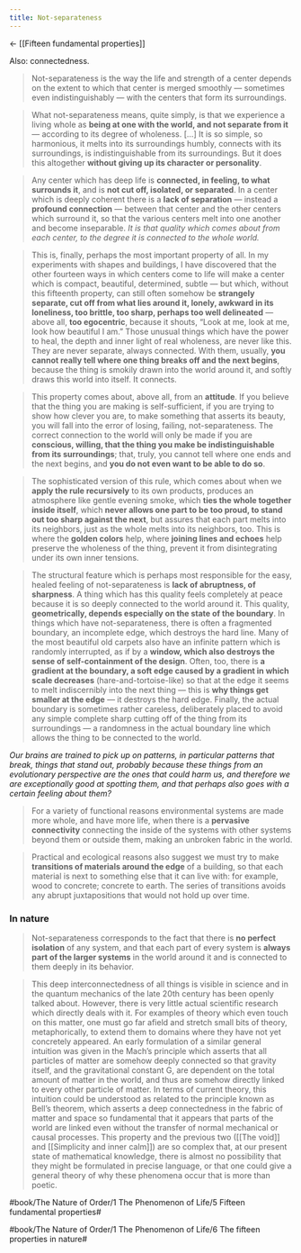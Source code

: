```yaml
---
title: Not-separateness
---
```


<- [[Fifteen fundamental properties]]

Also: connectedness.

> Not-separateness is the way the life and strength of a center depends on the extent to which that center is merged smoothly — sometimes even indistinguishably — with the centers that form its surroundings.

> What not-separateness means, quite simply, is that we experience a living whole as **being at one with the world, and not separate from it** — according to its degree of wholeness.
> […] It is so simple, so harmonious, it melts into its surroundings humbly, connects with its surroundings, is indistinguishable from its surroundings. But it does this altogether **without giving up its character or personality**.

> Any center which has deep life is **connected, in feeling, to what surrounds it**, and is **not cut off, isolated, or separated**. In a center which is deeply coherent there is a **lack of separation** — instead a **profound connection** — between that center and the other centers which surround it, so that the various centers melt into one another and become inseparable. *It is that quality which comes about from each center, to the degree it is connected to the whole world.*

> This is, finally, perhaps the most important property of all. In my experiments with shapes and buildings, I have discovered that the other fourteen ways in which centers come to life will make a center which is compact, beautiful, determined, subtle — but which, without this fifteenth property, can still often somehow be **strangely separate, cut off from what lies around it, lonely, awkward in its loneliness, too brittle, too sharp, perhaps too well delineated** — above all, **too egocentric**, because it shouts, “Look at me, look at me, look how beautiful I am.”
> Those unusual things which have the power to heal, the depth and inner light of real wholeness, are never like this. They are never separate, always connected. With them, usually, **you cannot really tell where one thing breaks off and the next begins**, because the thing is smokily drawn into the world around it, and softly draws this world into itself. It connects.

> This property comes about, above all, from an **attitude**. If you believe that the thing you are making is self-sufficient, if you are trying to show how clever you are, to make something that asserts its beauty, you will fall into the error of losing, failing, not-separateness. The correct connection to the world will only be made if you are **conscious, willing, that the thing you make be indistinguishable from its surroundings**; that, truly, you cannot tell where one ends and the next begins, and **you do not even want to be able to do so**.

> The sophisticated version of this rule, which comes about when we **apply the rule recursively** to its own products, produces an atmosphere like gentle evening smoke, which **ties the whole together inside itself**, which **never allows one part to be too proud, to stand out too sharp against the next**, but assures that each part melts into its neighbors, just as the whole melts into its neighbors, too. This is where the **golden colors** help, where **joining lines and echoes** help preserve the wholeness of the thing, prevent it from disintegrating under its own inner tensions.

> The structural feature which is perhaps most responsible for the easy, healed feeling of not-separateness is **lack of abruptness, of sharpness**. A thing which has this quality feels completely at peace because it is so deeply connected to the world around it. This quality, **geometrically, depends especially on the state of the boundary**. 
> In things which have not-separateness, there is often a fragmented boundary, an incomplete edge, which destroys the hard line. Many of the most beautiful old carpets also have an infinite pattern which is randomly interrupted, as if by a **window, which also destroys the sense of self-containment of the design**. Often, too, there is **a gradient at the boundary, a soft edge caused by a gradient in which scale decreases** (hare-and-tortoise-like) so that at the edge it seems to melt indiscernibly into the next thing — this is **why things get smaller at the edge** — it destroys the hard edge.
> Finally, the actual boundary is sometimes rather careless, deliberately placed to avoid any simple complete sharp cutting off of the thing from its surroundings — a randomness in the actual boundary line which allows the thing to be connected to the world.

*Our brains are trained to pick up on patterns, in particular patterns that break, things that stand out, probably because these things from an evolutionary perspective are the ones that could harm us, and therefore we are exceptionally good at spotting them, and that perhaps also goes with a certain feeling about them?*

> For a variety of functional reasons environmental systems are made more whole, and have more life, when there is a **pervasive connectivity** connecting the inside of the systems with other systems beyond them or outside them, making an unbroken fabric in the world.

> Practical and ecological reasons also suggest we must try to make **transitions of materials around the edge** of a building, so that each material is next to something else that it can live with: for example, wood to concrete; concrete to earth. The series of transitions avoids any abrupt juxtapositions that would not hold up over time.

### In nature
> Not-separateness corresponds to the fact that there is **no perfect isolation** of any system, and that each part of every system is **always part of the larger systems** in the world around it and is connected to them deeply in its behavior.

> This deep interconnectedness of all things is visible in science and in the quantum mechanics of the late 20th century has been openly talked about. However, there is very little actual scientific research which directly deals with it. For examples of theory which even touch on this matter, one must go far afield and stretch small bits of theory, metaphorically, to extend them to domains where they have not yet concretely appeared.
> An early formulation of a similar general intuition was given in the Mach’s principle which asserts that all particles of matter are somehow deeply connected so that gravity itself, and the gravitational constant G, are dependent on the total amount of matter in the world, and thus are somehow directly linked to every other particle of matter.
> In terms of current theory, this intuition could be understood as related to the principle known as Bell’s theorem, which asserts a deep connectedness in the fabric of matter and space so fundamental that it appears that parts of the world are linked even without the transfer of normal mechanical or causal processes.
> This property and the previous two ([[The void]] and [[Simplicity and inner calm]]) are so complex that, at our present state of mathematical knowledge, there is almost no possibility that they might be formulated in precise language, or that one could give a general theory of why these phenomena occur that is more than poetic.


#book/The Nature of Order/1 The Phenomenon of Life/5 Fifteen fundamental properties#

#book/The Nature of Order/1 The Phenomenon of Life/6 The fifteen properties in nature#
